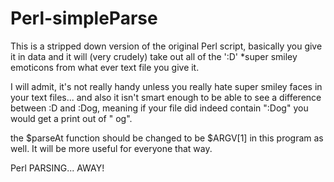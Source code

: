 Perl-simpleParse
====

This is a stripped down version of the original Perl script, basically you give it in data and it will
(very crudely) take out all of the ':D' *super smiley emoticons from what ever text file you give it.

I will admit, it's not really handy unless you really hate super smiley faces in your text files... 
and also it isn't smart enough to be able to see a difference between :D and :Dog, meaning if your
file did indeed contain ":Dog" you would get a print out of " og".

the $parseAt function should be changed to be $ARGV[1] in this program as well.  It will be more useful
for everyone that way.  


Perl PARSING... AWAY!
